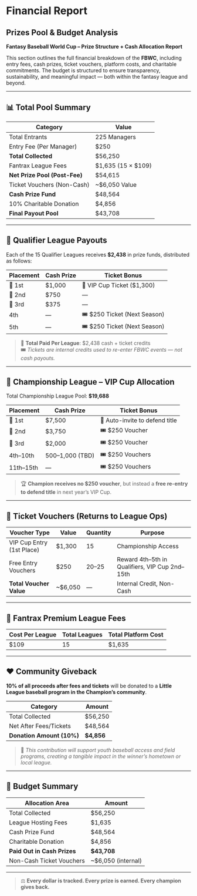 # Financial Report

## Prizes Pool & Budget Analysis 
**Fantasy Baseball World Cup – Prize Structure + Cash Allocation Report**

This section outlines the full financial breakdown of the **FBWC**, including entry fees, cash prizes, ticket vouchers, platform costs, and charitable commitments. The budget is structured to ensure transparency, sustainability, and meaningful impact — both within the fantasy league and beyond.

---

## 📊 Total Pool Summary

| Category                    | Value        |
|-----------------------------|--------------|
| Total Entrants              | 225 Managers |
| Entry Fee (Per Manager)     | $250         |
| **Total Collected**         | $56,250      |
| Fantrax League Fees         | $1,635 (15 × $109) |
| **Net Prize Pool (Post-Fee)** | $54,615      |
| Ticket Vouchers (Non-Cash)  | ~$6,050 Value |
| **Cash Prize Fund**         | $48,564      |
| 10% Charitable Donation     | $4,856       |
| **Final Payout Pool**       | $43,708      |

---

## 🧾 Qualifier League Payouts

Each of the 15 Qualifier Leagues receives **$2,438** in prize funds, distributed as follows:

| Placement | Cash Prize | Ticket Bonus               |
|-----------|------------|----------------------------|
| 🥇 1st     | $1,000     | 🎫 VIP Cup Ticket ($1,300) |
| 🥈 2nd     | $750       | —                          |
| 🥉 3rd     | $375       | —                          |
| 4th        | —          | 🎟️ $250 Ticket (Next Season) |
| 5th        | —          | 🎟️ $250 Ticket (Next Season) |

> 🧾 **Total Paid Per League**: $2,438 cash + ticket credits  
> 🎟️ *Tickets are internal credits used to re-enter FBWC events — not cash payouts.*

---

## 👑 Championship League – VIP Cup Allocation

Total Championship League Pool: **$19,688**

| Placement | Cash Prize | Ticket Bonus                |
|-----------|------------|-----------------------------|
| 🥇 1st     | $7,500     | 🎫 Auto-invite to defend title |
| 🥈 2nd     | $3,750     | 🎟️ $250 Voucher              |
| 🥉 3rd     | $2,000     | 🎟️ $250 Voucher              |
| 4th–10th  | $500–$1,000 (TBD) | 🎟️ $250 Vouchers    |
| 11th–15th | —          | 🎟️ $250 Vouchers             |

> 🏆 **Champion receives no $250 voucher**, but instead a **free re-entry to defend title** in next year’s VIP Cup.

---

## 🎁 Ticket Vouchers (Returns to League Ops)

| Voucher Type            | Value     | Quantity | Purpose |
|--------------------------|-----------|----------|---------|
| VIP Cup Entry (1st Place) | $1,300     | 15       | Championship Access |
| Free Entry Vouchers       | $250       | 20–25    | Reward 4th–5th in Qualifiers, VIP Cup 2nd–15th |
| **Total Voucher Value**   | ~$6,050    | —        | Internal Credit, Non-Cash |

---

## 💸 Fantrax Premium League Fees

| Cost Per League | Total Leagues | Total Platform Cost |
|------------------|----------------|----------------------|
| $109             | 15             | $1,635               |

---

## ❤️ Community Giveback

**10% of all proceeds after fees and tickets** will be donated to a **Little League baseball program in the Champion’s community**.

| Category              | Amount     |
|-----------------------|------------|
| Total Collected       | $56,250    |
| Net After Fees/Tickets| $48,564    |
| **Donation Amount (10%)** | **$4,856** |

> 🧡 *This contribution will support youth baseball access and field programs, creating a tangible impact in the winner’s hometown or local league.*

---

## 🧮 Budget Summary

| Allocation Area        | Amount     |
|------------------------|------------|
| Total Collected        | $56,250    |
| League Hosting Fees    | $1,635     |
| Cash Prize Fund        | $48,564    |
| Charitable Donation    | $4,856     |
| **Paid Out in Cash Prizes** | **$43,708** |
| Non-Cash Ticket Vouchers | ~$6,050 (internal) |

---

> ⚖️ **Every dollar is tracked. Every prize is earned. Every champion gives back.**
